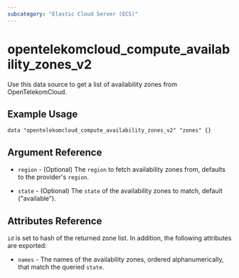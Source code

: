 ```yaml
---
subcategory: "Elastic Cloud Server (ECS)"
---
```


# opentelekomcloud_compute_availability_zones_v2

Use this data source to get a list of availability zones from OpenTelekomCloud.

## Example Usage

```hcl
data "opentelekomcloud_compute_availability_zones_v2" "zones" {}
```

## Argument Reference

* `region` - (Optional) The `region` to fetch availability zones from, defaults to the provider's `region`.

* `state` - (Optional) The `state` of the availability zones to match, default ("available").


## Attributes Reference

`id` is set to hash of the returned zone list. In addition, the following attributes are exported:

* `names` - The names of the availability zones, ordered alphanumerically, that match the queried `state`.
